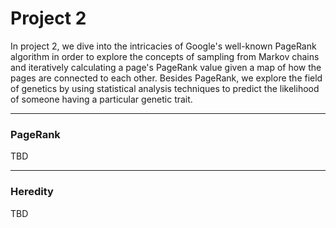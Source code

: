 # **Project 2**

In project 2, we dive into the intricacies of Google's well-known PageRank algorithm in order to explore the concepts of sampling from Markov chains and iteratively calculating a page's PageRank value given a map of how the pages are connected to each other. Besides PageRank, we explore the field of genetics by using statistical analysis techniques to predict the likelihood of someone having a particular genetic trait. 

---

### **PageRank**

TBD

---

### **Heredity**

TBD